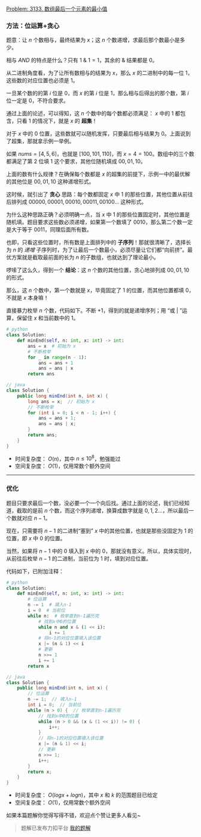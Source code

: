 [Problem: 3133. 数组最后一个元素的最小值](https://leetcode.cn/problems/minimum-array-end/description/)

### 方法：位运算+贪心

题意：让 $n$ 个数相与，最终结果为 $x$；这 $n$ 个数递增，求最后那个数最小是多少。

相与 $AND$ 的特点是什么？只有 $1$ & $1=1$，其余的 & 结果都是 $0$。

从二进制角度看，为了让所有数相与的结果为 $x$，那么 $x$ 的二进制中的每一位 $1$，这些数的对应位置也必须是 $1$。

一旦某个数的的第 $i$ 位是 $0$，而 $x$ 的第 $i$ 位是 $1$，那么相与后得出的那个数，第 $i$ 位一定是 $0$，不符合要求。

通过上面的论述，可以得知，这 $n$ 个数中的每个数都必须满足： $x$ 中的 $1$ 都包含，只看 $1$ 的情况下，就是 $x$ 的 **超集**！

对于 $x$ 中的 $0$ 位置，这些数就可以随机发挥，只要最后相与结果为 $0$。上面说到了超集，那就拿示例一举例。

如果 $nums=[4,5,6]$，也就是 $[100,101,110]$，而 $x=4=100$。数组中的三个数都满足了第 $2$ 位填 $1$ 这个要求，其他位随机填成 $00,01,10$。

上面的数有什么规律？在确保每个数都是 $x$ 的超集的前提下，示例一中的最优解的其他位是 $00,01,10$ 这种递增形式。

这时候，就引出了 **贪心** 思路：每个数都固定 $x$ 中 $1$ 的那些位置，其他位置从前往后排列成 $00000,00001,00010,00011,00100...$ 这种形式。

为什么这种思路正确？必须明确一点，当 $x$ 中 $1$ 的那些位置固定时，其他位置是随机填。题目要求这些数必须递增，如果第一个数填了 $0010$，那么第二个数一定是大于等于 $0011$，同理后面所有数。

也即，只看这些位置时，所有数是上面排列中的 **子序列**！那就很清晰了，选择长为 $n$ 的 *递增* 子序列时，为了让最后一个数最小，必须尽量让它们都“向前挤”。最优方案就是截取最前面的长为 $n$ 的子数组，也就达到了理论最小。

啰嗦了这么久，得到一个 **结论**：这 $n$ 个数的其他位置，贪心地排列成 $00,01,10$ 的形式。

那么，这 $n$ 个数中，第一个数就是 $x$，毕竟固定了 $1$ 的位置，而其他位置都填 $0$，不就是 $x$ 本身嘛！

直接暴力枚举 $n$ 个数，代码如下。不断 $+1$，得到的就是递增序列；用 “或 $|$ ”运算，保留住 $x$ 和当前数中的 $1$。

```Python
# python
class Solution:
    def minEnd(self, n: int, x: int) -> int:
        ans = x  # 初始为 x
        # 不断枚举
        for _ in range(n - 1):
            ans = ans + 1
            ans = ans | x
        return ans
```

```Java
// java
class Solution {
    public long minEnd(int n, int x) {
        long ans = x;  // 初始为 x
        // 不断枚举
        for (int i = 0; i < n - 1; i++) {
            ans = ans + 1;
            ans = ans | x;
        }
        return ans;
    }
}
```

- 时间复杂度： $O(n)$，其中 $n\leq10^8$，勉强能过
- 空间复杂度： $O(1)$，仅用常数个额外空间

---

### 优化

题目只要求最后一个数，没必要一个一个向后找。通过上面的论述，我们已经知道，截取的是前 $n$ 个数，而这个序列递增，换算成数字就是 $0,1,2...$，所以最后一个数就对应 $n-1$。

现在，只需要将 $n-1$ 的二进制“塞到” $x$ 中的其他位置，也就是那些没固定为 $1$ 的位置，即 $x$ 中 $0$ 的位置。

当然，如果将 $n-1$ 中的 $0$ 填入到 $x$ 中的 $0$，那就没有意义。所以，具体实现时，从前往后枚举 $n-1$ 的二进制，当前位为 $1$ 时，填到对应位置。

代码如下，已附加注释：

```Python
# python
class Solution:
    def minEnd(self, n: int, x: int) -> int:
        # 位运算
        n -= 1  # 填入n-1
        i = 0  # 当前位
        while n:  # 枚举直到n-1遍历完
            # 找到x中0的位置
            while n and x & (1 << i):
                i += 1
            # 将n-1的对应位置填入该位置
            x |= (n & 1) << i
            # 更新
            n >>= 1
            i += 1
        return x
```

```java
// java
class Solution {
    public long minEnd(int n, int x) {
        // 位运算
        n -= 1;  // 填入n-1
        int i = 0;  // 当前位
        while (n > 0) {  // 枚举直到n-1遍历完
            // 找到x中0的位置
            while (n > 0 && (x & (1 << i)) != 0) {
                i++;
            }
            // 将n-1的对应位置填入该位置
            x |= (n & 1) << i;
            // 更新
            n >>= 1;
            i++;
        }
        return x;
    }
}
```

- 时间复杂度： $O(logx+logn)$，其中 $x$ 和 $k$ 的范围题目已给定
- 空间复杂度： $O(1)$，仅用常数个额外空间


如果本篇题解你觉得写得不错，欢迎点个赞让更多人看见~

> 题解已发布力扣平台 [我的题解](https://leetcode.cn/problems/minimum-array-end/solutions/2889071/wei-yun-suan-cong-bao-li-on-kai-shi-you-8yezw/)

